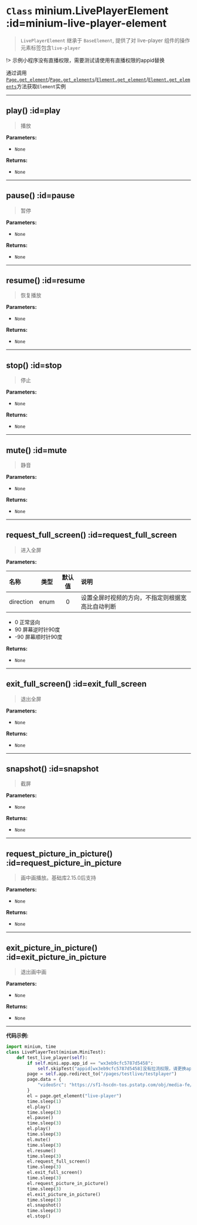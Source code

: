 # `Class` minium.LivePlayerElement :id=minium-live-player-element
> `LivePlayerElement` 继承于  `BaseElement`, 提供了对 live-player 组件的操作 <br />
元素标签包含`live-player`

!> 示例小程序没有直播权限，需要测试请使用有直播权限的appid替换

通过调用[`Page.get_element`](minium/Python/api/Page?id=get_element)/[`Page.get_elements`](minium/Python/api/Page?id=get_elements)/[`Element.get_element`](minium/Python/api/Element?id=get_element)/[`Element.get_elements`](minium/Python/api/Element?id=get_elements)方法获取`Element`实例

---

## play() :id=play
> 播放

**Parameters:**
- `None`

**Returns:**
- `None`

---

## pause() :id=pause
> 暂停

**Parameters:**
- `None`

**Returns:**
- `None`

---

## resume() :id=resume
> 恢复播放

**Parameters:**
- `None`

**Returns:**
- `None`

---

## stop() :id=stop
> 停止

**Parameters:**
- `None`

**Returns:**
- `None`

---

## mute() :id=mute
> 静音

**Parameters:**
- `None`

**Returns:**
- `None`

---

## request_full_screen() :id=request_full_screen
>  进入全屏

**Parameters:**

|名称| 类型| 默认值| 说明|
| :----- | :-----: | :-----: | :----- |
|  direction | enum | 0 | 设置全屏时视频的方向，不指定则根据宽高比自动判断 |

- 0	正常竖向
- 90	屏幕逆时针90度
- -90	屏幕顺时针90度

**Returns:**
- `None`

---

## exit_full_screen() :id=exit_full_screen
> 退出全屏

**Parameters:**
- `None`

**Returns:**
- `None`

---

## snapshot() :id=snapshot
> 截屏

**Parameters:**
- `None`

**Returns:**
- `None`

---

## request_picture_in_picture() :id=request_picture_in_picture
> 画中画播放。基础库2.15.0后支持

**Parameters:**
- `None`

**Returns:**
- `None`

---

## exit_picture_in_picture() :id=exit_picture_in_picture
> 退出画中画

**Parameters:**
- `None`

**Returns:**
- `None`

---

**代码示例:** 

```python
import minium, time
class LivePlayerTest(minium.MiniTest):
    def test_live_player(self):
        if self.mini.app.app_id == "wx3eb9cfc5787d5458":
            self.skipTest("appid[wx3eb9cfc5787d5458]没有拉流权限，请更换appid")
        page = self.app.redirect_to("/pages/testlive/testplayer")
        page.data = {
            "videoSrc": "https://sf1-hscdn-tos.pstatp.com/obj/media-fe/xgplayer_doc_video/flv/xgplayer-demo-360p.flv"
        }
        el = page.get_element("live-player")
        time.sleep(1)
        el.play()
        time.sleep(3)
        el.pause()
        time.sleep(3)
        el.play()
        time.sleep(3)
        el.mute()
        time.sleep(3)
        el.resume()
        time.sleep(3)
        el.request_full_screen()
        time.sleep(3)
        el.exit_full_screen()
        time.sleep(3)
        el.request_picture_in_picture()
        time.sleep(3)
        el.exit_picture_in_picture()
        time.sleep(3)
        el.snapshot()
        time.sleep(3)
        el.stop()
```

